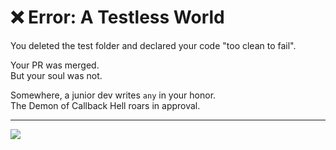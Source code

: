 # ❌ Error: A Testless World

You deleted the test folder and declared your code "too clean to fail".

Your PR was merged.  
But your soul was not.

Somewhere, a junior dev writes `any` in your honor.  
The Demon of Callback Hell roars in approval.

---

<a href="../start-game.md">
  <img src="https://img.shields.io/badge/Will%20you%20return%20to%20the%20war%20for%20clean%20code%3F-slategray?style=for-the-badge"/>
</a>

